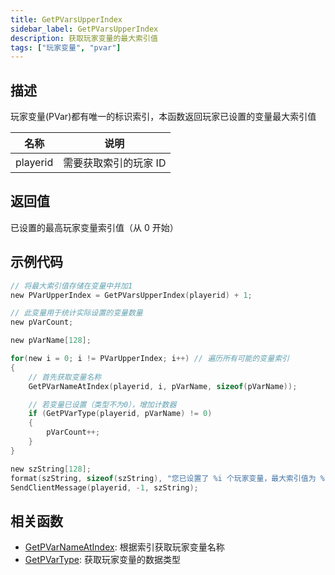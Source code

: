 ```yaml
---
title: GetPVarsUpperIndex
sidebar_label: GetPVarsUpperIndex
description: 获取玩家变量的最大索引值
tags: ["玩家变量", "pvar"]
---
```


## 描述

玩家变量(PVar)都有唯一的标识索引，本函数返回玩家已设置的变量最大索引值

| 名称     | 说明                  |
| -------- | --------------------- |
| playerid | 需要获取索引的玩家 ID |

## 返回值

已设置的最高玩家变量索引值（从 0 开始）

## 示例代码

```c
// 将最大索引值存储在变量中并加1
new PVarUpperIndex = GetPVarsUpperIndex(playerid) + 1;

// 此变量用于统计实际设置的变量数量
new pVarCount;

new pVarName[128];

for(new i = 0; i != PVarUpperIndex; i++) // 遍历所有可能的变量索引
{
    // 首先获取变量名称
    GetPVarNameAtIndex(playerid, i, pVarName, sizeof(pVarName));

    // 若变量已设置（类型不为0），增加计数器
    if (GetPVarType(playerid, pVarName) != 0)
    {
        pVarCount++;
    }
}

new szString[128];
format(szString, sizeof(szString), "您已设置了 %i 个玩家变量，最大索引值为 %i", pVarCount, PVarUpperIndex-1);
SendClientMessage(playerid, -1, szString);
```

## 相关函数

- [GetPVarNameAtIndex](GetPVarNameAtIndex): 根据索引获取玩家变量名称
- [GetPVarType](GetPVarType): 获取玩家变量的数据类型
